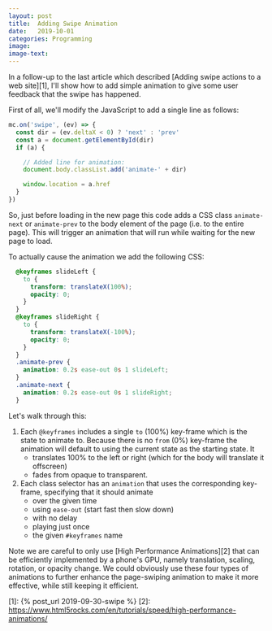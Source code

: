 ```yaml
---
layout: post
title:  Adding Swipe Animation
date:   2019-10-01
categories: Programming
image: 
image-text: 
---
```


In a follow-up to the last article which described [Adding swipe actions to a web site][1],
I'll show how to add simple animation to give some user feedback that the swipe
has happened.

First of all, we'll modify the JavaScript to add a single line as follows:

```js
mc.on('swipe', (ev) => {
  const dir = (ev.deltaX < 0) ? 'next' : 'prev'
  const a = document.getElementById(dir)
  if (a) {

    // Added line for animation:
    document.body.classList.add('animate-' + dir)

    window.location = a.href
  }
})
```

So, just before loading in the new page this code adds a CSS class
`animate-next` or `animate-prev` to the body element of the page (i.e. to the
entire page). This will trigger an animation that will run while waiting for the
new page to load.

To actually cause the animation we add the following CSS:

```css
  @keyframes slideLeft {
    to {
      transform: translateX(100%);
      opacity: 0;
    }
  }
  @keyframes slideRight {
    to {
      transform: translateX(-100%);
      opacity: 0;
    }
  }
  .animate-prev {
    animation: 0.2s ease-out 0s 1 slideLeft;
  }
  .animate-next {
    animation: 0.2s ease-out 0s 1 slideRight;
  }
```

Let's walk through this:

1. Each `@keyframes` includes a single `to` (100%) key-frame which is the state
   to animate to. Because there is no `from` (0%) key-frame the animation will
   default to using the current state as the starting state. It
   * translates 100% to the left or right (which for the body will translate it offscreen)
   * fades from opaque to transparent.
2. Each class selector has an `animation` that uses the corresponding key-frame,
   specifying that it should animate
   * over the given time
   * using `ease-out` (start fast then slow down)
   * with no delay
   * playing just once
   * the given `#keyframes` name

Note we are careful to only use [High Performance Animations][2] that can be
efficiently implemented by a phone's GPU, namely translation, scaling, rotation,
or opacity change. We could obviously use these four types of animations to
further enhance the page-swiping animation to make it more effective, while
still keeping it efficient.


[1]: {% post_url 2019-09-30-swipe %}
[2]: https://www.html5rocks.com/en/tutorials/speed/high-performance-animations/